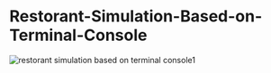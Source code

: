 # Restorant-Simulation-Based-on-Terminal-Console

![restorant simulation based on terminal console1](https://github.com/Muhammadhidayatullahaspar/Restorant-Simulation-Based-on-Terminal-Console/assets/100209360/7bc3f2f9-2a61-4b78-b5e2-1d05682ca5d7)
